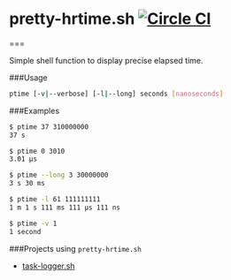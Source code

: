 # pretty-hrtime.sh [![Circle CI](https://circleci.com/gh/posva/pretty-hrtime.sh.svg?style=svg)](https://circleci.com/gh/posva/pretty-hrtime.sh)
===

Simple shell function to display precise elapsed time.

###Usage
```bash
ptime [-v|--verbose] [-l|--long] seconds [nanoseconds]
```

###Examples
```bash
$ ptime 37 310000000
37 s

$ ptime 0 3010
3.01 μs

$ ptime --long 3 30000000
3 s 30 ms

$ ptime -l 61 111111111
1 m 1 s 111 ms 111 μs 111 ns

$ ptime -v 1
1 second
```

###Projects using `pretty-hrtime.sh`

- [task-logger.sh](https://github.com/posva/task-logger.sh)
